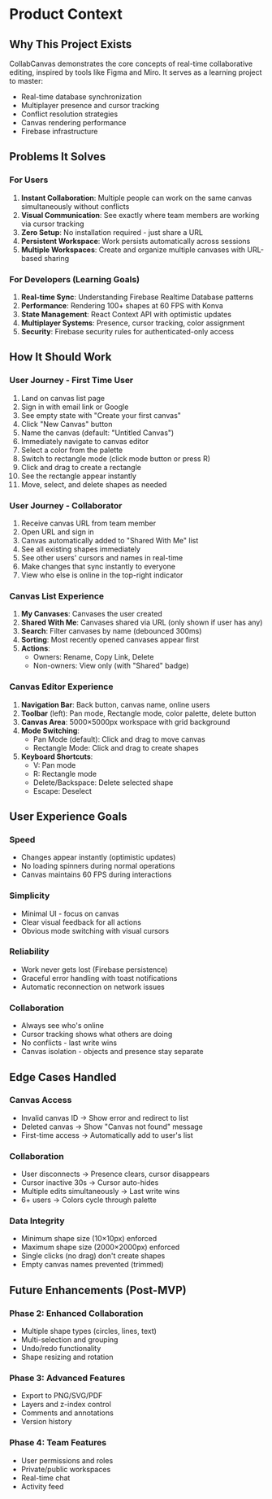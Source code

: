 # Product Context

## Why This Project Exists
CollabCanvas demonstrates the core concepts of real-time collaborative editing, inspired by tools like Figma and Miro. It serves as a learning project to master:
- Real-time database synchronization
- Multiplayer presence and cursor tracking
- Conflict resolution strategies
- Canvas rendering performance
- Firebase infrastructure

## Problems It Solves

### For Users
1. **Instant Collaboration**: Multiple people can work on the same canvas simultaneously without conflicts
2. **Visual Communication**: See exactly where team members are working via cursor tracking
3. **Zero Setup**: No installation required - just share a URL
4. **Persistent Workspace**: Work persists automatically across sessions
5. **Multiple Workspaces**: Create and organize multiple canvases with URL-based sharing

### For Developers (Learning Goals)
1. **Real-time Sync**: Understanding Firebase Realtime Database patterns
2. **Performance**: Rendering 100+ shapes at 60 FPS with Konva
3. **State Management**: React Context API with optimistic updates
4. **Multiplayer Systems**: Presence, cursor tracking, color assignment
5. **Security**: Firebase security rules for authenticated-only access

## How It Should Work

### User Journey - First Time User
1. Land on canvas list page
2. Sign in with email link or Google
3. See empty state with "Create your first canvas"
4. Click "New Canvas" button
5. Name the canvas (default: "Untitled Canvas")
6. Immediately navigate to canvas editor
7. Select a color from the palette
8. Switch to rectangle mode (click mode button or press R)
9. Click and drag to create a rectangle
10. See the rectangle appear instantly
11. Move, select, and delete shapes as needed

### User Journey - Collaborator
1. Receive canvas URL from team member
2. Open URL and sign in
3. Canvas automatically added to "Shared With Me" list
4. See all existing shapes immediately
5. See other users' cursors and names in real-time
6. Make changes that sync instantly to everyone
7. View who else is online in the top-right indicator

### Canvas List Experience
1. **My Canvases**: Canvases the user created
2. **Shared With Me**: Canvases shared via URL (only shown if user has any)
3. **Search**: Filter canvases by name (debounced 300ms)
4. **Sorting**: Most recently opened canvases appear first
5. **Actions**: 
   - Owners: Rename, Copy Link, Delete
   - Non-owners: View only (with "Shared" badge)

### Canvas Editor Experience
1. **Navigation Bar**: Back button, canvas name, online users
2. **Toolbar** (left): Pan mode, Rectangle mode, color palette, delete button
3. **Canvas Area**: 5000×5000px workspace with grid background
4. **Mode Switching**:
   - Pan Mode (default): Click and drag to move canvas
   - Rectangle Mode: Click and drag to create shapes
5. **Keyboard Shortcuts**:
   - V: Pan mode
   - R: Rectangle mode
   - Delete/Backspace: Delete selected shape
   - Escape: Deselect

## User Experience Goals

### Speed
- Changes appear instantly (optimistic updates)
- No loading spinners during normal operations
- Canvas maintains 60 FPS during interactions

### Simplicity
- Minimal UI - focus on canvas
- Clear visual feedback for all actions
- Obvious mode switching with visual cursors

### Reliability
- Work never gets lost (Firebase persistence)
- Graceful error handling with toast notifications
- Automatic reconnection on network issues

### Collaboration
- Always see who's online
- Cursor tracking shows what others are doing
- No conflicts - last write wins
- Canvas isolation - objects and presence stay separate

## Edge Cases Handled

### Canvas Access
- Invalid canvas ID → Show error and redirect to list
- Deleted canvas → Show "Canvas not found" message
- First-time access → Automatically add to user's list

### Collaboration
- User disconnects → Presence clears, cursor disappears
- Cursor inactive 30s → Cursor auto-hides
- Multiple edits simultaneously → Last write wins
- 6+ users → Colors cycle through palette

### Data Integrity
- Minimum shape size (10×10px) enforced
- Maximum shape size (2000×2000px) enforced
- Single clicks (no drag) don't create shapes
- Empty canvas names prevented (trimmed)

## Future Enhancements (Post-MVP)

### Phase 2: Enhanced Collaboration
- Multiple shape types (circles, lines, text)
- Multi-selection and grouping
- Undo/redo functionality
- Shape resizing and rotation

### Phase 3: Advanced Features
- Export to PNG/SVG/PDF
- Layers and z-index control
- Comments and annotations
- Version history

### Phase 4: Team Features
- User permissions and roles
- Private/public workspaces
- Real-time chat
- Activity feed

